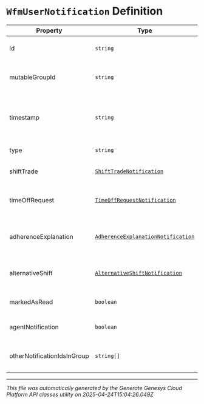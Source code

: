 # `WfmUserNotification` Definition

| Property | Type | Required | Description |
|----------|------|----------|-------------|
| id | `string` | Yes | The immutable globally unique identifier for the object. |
| mutableGroupId | `string` | Yes | The group ID of the notification (mutable, may change  on update) |
| timestamp | `string` | No | The timestamp for this notification. Date time is represented as an ISO-8601 string. For example: yyyy-MM-ddTHH:mm:ss[.mmm]Z |
| type | `string` | No | The type of this notification |
| shiftTrade | [`ShiftTradeNotification`](shifttradenotification-definition.md) | No | A shift trade notification.  Only set if type == ShiftTrade |
| timeOffRequest | [`TimeOffRequestNotification`](timeoffrequestnotification-definition.md) | No | A time off request notification.  Only set if type == TimeOffRequest |
| adherenceExplanation | [`AdherenceExplanationNotification`](adherenceexplanationnotification-definition.md) | No | An adherence explanation notification.  Only set if type == AdherenceExplanation |
| alternativeShift | [`AlternativeShiftNotification`](alternativeshiftnotification-definition.md) | No | An alternative shift trade notification.  Only set if type == AlternativeShift |
| markedAsRead | `boolean` | Yes | Whether this notification has been marked "read" |
| agentNotification | `boolean` | No | Whether this notification is for an agent |
| otherNotificationIdsInGroup | `string[]` | No | Other notification IDs in group.  This field is only populated in real-time notifications |

---

*This file was automatically generated by the Generate Genesys Cloud Platform API classes utility on 2025-04-24T15:04:26.049Z*